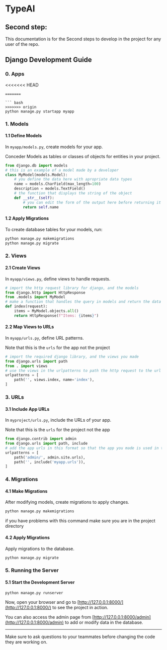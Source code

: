 # TypeAI

## Second step:

This documentation is for the Second steps to develop in the project for any user of the repo.

## Django Development Guide

### 0. Apps
<<<<<<< HEAD
```
=======

``` bash
>>>>>>> origin
python manage.py startapp myapp
```

### 1. Models
#### 1.1 Define Models
In `myapp/models.py`, create models for your app.

Conceder Models as tables or classes of objects for entities in your project.

``` python
from django.db import models
# this is an example of a model made by a developer
class MyModel(models.Model):
    # you define the data here with apropriate data types
    name = models.CharField(max_length=100)
    description = models.TextField()
    # the function that displays the string of the object
    def __str__(self):
        # you can edit the form of the output here before returning it
        return self.name
```
#### 1.2 Apply Migrations

To create database tables for your models, run:

``` bash
python manage.py makemigrations
python manage.py migrate
```

### 2. Views

#### 2.1 Create Views

In `myapp/views.py`, define views to handle requests.

``` python
# import the http request library for django, and the models
from django.http import HttpResponse
from .models import MyModel
# make a function that handles the query in models and return the data
def index(request):
    items = MyModel.objects.all()
    return HttpResponse(f"Items: {items}")
```

#### 2.2 Map Views to URLs
In `myapp/urls.py`, define URL patterns.

Note that this is the `urls` for the app not the project

``` python
# import the required django library, and the views you made 
from django.urls import path
from . import views
# use the views in the urlpatterns to path the http request to the url of your choice
urlpatterns = [
    path('', views.index, name='index'),
]
```
### 3. URLs
#### 3.1 Include App URLs
In `myproject/urls.py`, include the URLs of your app.

Note that this is the `urls` for the project not the app
``` python
from django.contrib import admin
from django.urls import path, include
# add the app urls in this format so that the app you made is used in the project
urlpatterns = [
    path('admin/', admin.site.urls),
    path('', include('myapp.urls')),
]
```
### 4. Migrations
#### 4.1 Make Migrations
After modifying models, create migrations to apply changes.

``` bash
python manage.py makemigrations
```
if you have problems with this command make sure you are in the project directory

#### 4.2 Apply Migrations
Apply migrations to the database.

```bash
python manage.py migrate
```

### 5. Running the Server
#### 5.1 Start the Development Server
```bash
python manage.py runserver
```
Now, open your browser and go to [http://127.0.0.1:8000/](http://127.0.0.1:8000/) to see the project in action.

You can also access the admin page from [http://127.0.0.1:8000/admin](http://127.0.0.1:8000/admin) to add or modify data in the database.

---

Make sure to ask questions to your teammates before changing the code they are working on.